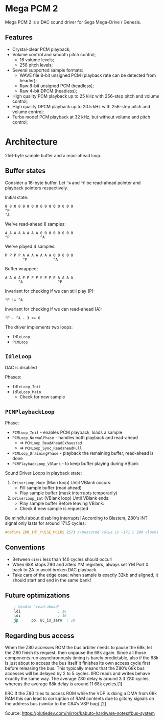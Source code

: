 
# Mega PCM 2

Mega PCM 2 is a DAC sound driver for Sega Mega-Drive / Genesis.

## Features

- Crystal-clear PCM playback;
- Volume control and smooth pitch control;
	- 16 volume levels;
	- 256 pitch levels;
- Several supported sample formats:
	- WAVE file 8-bit unsigned PCM (playback rate can be detected from header);
	- Raw 8-bit unsigned PCM (headless);
	- Raw 4-bit DPCM (headless);
- High quality PCM playback up to 25 kHz with 256-step pitch and volume control;
- High quality DPCM playback up to 20.5 kHz with 256-step pitch and volume control;
- Turbo mode! PCM playback at 32 kHz, but without volume and pitch control;

# Architecture

256-byte sample buffer and a read-ahead loop.

## Buffer states

Consider a 16-byte buffer.
Let `^A` and `^P` be read-ahead pointer and playback pointers respectively.

Initial state:
	
	0 0 0 0 0 0 0 0 0 0 0 0 0 0 0 0
	^P
	^A

We've read-ahead 8 samples:

	A A A A A A A A 0 0 0 0 0 0 0 0
	^P				^A

We've played 4 samples:

	P P P P A A A A A A A 0 0 0 0 0
			^P            ^A	

Buffer wrapped:

	A A A A P P P P P P P P A A A A
		  ^A                ^P

Invariant for checking if we can still play (P):

	^P != ^A

Invariant for checking if we can read-ahead (A):

	^P - ^A - 3 <= 0

The driver implements two loops:
- `IdleLoop`
- `PCMLoop`

## `IdleLoop`

DAC is disabled

Phases:
- `IdleLoop_Init`
- `IdleLoop_Main`
	- Check for new sample

## `PCMPlaybackLoop`

Phase:
- `PCMLoop_Init` - enables PCM playback, loads a sample
- `PCMLoop_NormalPhase` - handles both playback and read-ahead
	- => `PCMLoop_ReadAheadExhausted`
	- => `PCMLoop_Sync_ReadaheadFull`
- `PCMLoop_DrainingPhase` - playback the remaining buffer, read-ahead is done
- `PCMPlaybackLoop_VBlank` - to keep buffer playing during VBlank


Sound Driver Loops in playback state:
1. `DriverLoop_Main` (Main loop)
	Until VBlank occurs:
	- Fill sample buffer (read ahead)
	- Play sample buffer (mask interrupts temporarily)
2. `DriverLoop_Int` (VBlank loop)
	Until VBlank ends:
	- Play sample buffer
	Before leaving VBlank:
	- Check if new sample is requested

Be mindful about disabling interrupts!
According to Blastem, Z80's INT signal only lasts for around 171.5 cycles:

```c
#define Z80_INT_PULSE_MCLKS 2573 //measured value is ~171.5 Z80 clocks
```

## Conventions

- Between `di`/`ei` less than 140 cycles should occur!
- When 68K stops Z80 and alters YM registers, always set YM Port 0 back to 2A to avoid broken DAC playback.
- Take care of the edge case: when sample is exactly 32kb and aligned, it should start and end in the same bank!

## Future optimizations

```asm
 	; Handle "read-ahead"
	ldi					; 16
	ldi					; 16
	jp		po, BC_is_zero	; 10
```

## Regarding bus access


When the Z80 accesses ROM the bus arbiter needs to pause the 68k, let the Z80 finish its request, then unpause the 68k again. Since all those components run asynchronously timing is barely predictable, also if the 68k is just about to access the bus itself it finishes its own access cycle first before releasing the bus. This typically means that the Z80’s 68k bus accesses will be delayed by 2 to 5 cycles. IIRC reads and writes behave exactly the same way. The average Z80 delay is around 3.3 Z80 cycles, whereas the average 68k delay is around 11 68k cycles.[1] 

IIRC If the Z80 tries to access ROM while the VDP is doing a DMA from 68k RAM this can lead to corruption of RAM contents due to glitchy signals on the address bus (similar to the C64’s VSP bug).[2]

Source: https://plutiedev.com/mirror/kabuto-hardware-notes#bus-system
